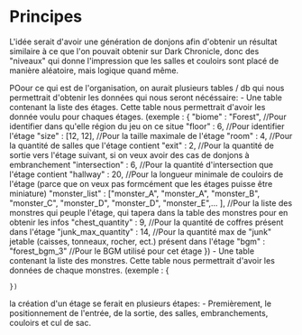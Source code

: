 # Principes

L'idée serait d'avoir une génération de donjons afin d'obtenir un résultat similaire à ce que l'on pouvait obtenir sur Dark Chronicle, donc des "niveaux" qui donne l'impression que les salles et couloirs sont placé de manière aléatoire, mais logique quand même.

POour ce qui est de l'organisation, on aurait plusieurs tables / db qui nous permettrait d'obtenir les données qui nous seront nécéssaire:
    - Une table contenant la liste des étages. Cette table nous permettrait d'avoir les donnée voulu pour chaques étages.
    (exemple : {
        "biome" : "Forest", //Pour identifier dans qu'elle région du jeu on ce situe
        "floor" : 6, //Pour identifier l'étage
        "size" : [12, 12], //Pour la taille maximale de l'étage
        "room" : 4, //Pour la quantité de salles que l'étage contient
        "exit" : 2, //Pour la quantité de sortie vers l'étage suivant, si on veux avoir des cas de donjons à embranchement
        "intersection" : 6, //Pour la quantité d'intersection que l'étage contient
        "hallway" : 20, //Pour la longueur minimale de couloirs de l'étage (parce que on veux pas formcément que les étages puisse être miniature)
        "monster_list" : ["monster_A", "monster_A", "monster_B", "monster_C", "monster_D", "monster_D", "monster_E",... ], //Pour la liste des monstres qui peuple l'étage, qui tapera dans la table des monstres pour en obtenir les infos
        "chest_quantity" : 9, //Pour la quantité de coffres présent dans l'étage
        "junk_max_quantity" : 14, //Pour la quantité max de "junk" jetable (caisses, tonneaux, rocher, ect.) présent dans l'étage
        "bgm" : "forest_bgm_3" //Pour le BGM utilisé pour cet étage
    }) 
    - Une table contenant la liste des monstres. Cette table nous permettrait d'avoir les données de chaque monstres.
    (exemple : {
        
    })

la création d'un étage se ferait en plusieurs étapes:
    - Premièrement, le positionnement de l'entrée, de la sortie, des salles, embranchements, couloirs et cul de sac.